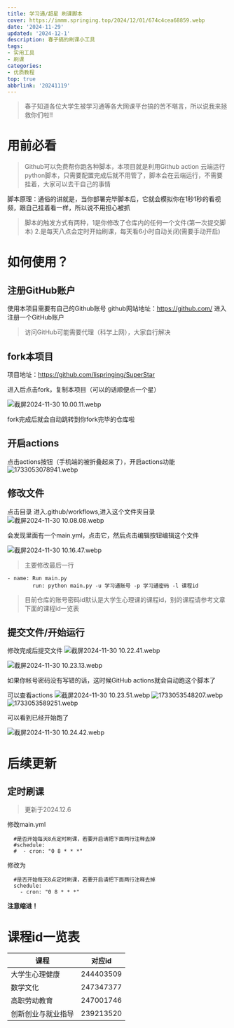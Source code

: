 ```yaml
---
title: 学习通/超星 刷课脚本
cover: https://immm.springing.top/2024/12/01/674c4cea68859.webp
date: '2024-11-29'
updated: '2024-12-1'
description: 春子搞的刷课小工具
tags:
- 实用工具
- 刷课
categories:
- 优质教程
top: true
abbrlink: '20241119'
---
```


>春子知道各位大学生被学习通等各大网课平台搞的苦不堪言，所以说我来拯救你们啦!!

# 用前必看

>Github可以免费帮你跑各种脚本，本项目就是利用Github action 云端运行python脚本，只需要配置完成后就不用管了，脚本会在云端运行，不需要挂着，大家可以去干自己的事情

脚本原理：通俗的讲就是，当你部署完毕脚本后，它就会模拟你在1秒1秒的看视频，跟自己挂着看一样，所以说不用担心被抓

>脚本的触发方式有两种，1是你修改了仓库内的任何一个文件(第一次提交脚本) 2.是每天八点会定时开始刷课，每天看6小时自动关闭(需要手动开启)


# 如何使用？

## 注册GitHub账户

使用本项目需要有自己的Github账号
github网站地址：https://github.com/
进入注册一个GitHub账户

>访问GitHub可能需要代理（科学上网），大家自行解决

## fork本项目

项目地址：https://github.com/lispringing/SuperStar

进入后点击fork，复制本项目（可以的话顺便点一个星）

![截屏2024-11-30 10.00.11.webp](https://immm.springing.top/2024/11/30/674a726865c9f.webp)

fork完成后就会自动跳转到你fork完毕的仓库啦
## 开启actions
点击actions按钮（手机端的被折叠起来了），开启actions功能
![1733053078941.webp](https://immm.springing.top/2024/12/01/674c4a99a1ea1.webp)

## 修改文件

点击目录
进入.github/workflows,进入这个文件夹目录
![截屏2024-11-30 10.08.08.webp](https://immm.springing.top/2024/11/30/674a73c958ea2.webp)

会发现里面有一个main.yml，点击它，然后点击编辑按钮编辑这个文件

![截屏2024-11-30 10.16.47.webp](https://immm.springing.top/2024/11/30/674a75e329160.webp)

>主要修改最后一行


```
- name: Run main.py
        run: python main.py -u 学习通账号 -p 学习通密码 -l 课程id 
```

>目前仓库的账号密码id默认是大学生心理课的课程id，别的课程请参考文章下面的课程id一览表

## 提交文件/开始运行
修改完成后提交文件
![截屏2024-11-30 10.22.41.webp](https://immm.springing.top/2024/11/30/674a7792ae963.webp)

![截屏2024-11-30 10.23.13.webp](https://immm.springing.top/2024/11/30/674a77aa6fdba.webp)

如果你帐号密码没有写错的话，这时候GitHub actions就会自动跑这个脚本了

可以查看actions
![截屏2024-11-30 10.23.51.webp](https://immm.springing.top/2024/11/30/674a79908e6d3.webp)
![1733053548207.webp](https://immm.springing.top/2024/12/01/674c4c6e1206f.webp)
![1733053589251.webp](https://immm.springing.top/2024/12/01/674c4c9756170.webp)

可以看到已经开始跑了

![截屏2024-11-30 10.24.42.webp](https://immm.springing.top/2024/11/30/674a79baedfa6.webp)

# 后续更新
## 定时刷课

>更新于2024.12.6

修改main.yml
```
  #是否开始每天8点定时刷课，若要开启请把下面两行注释去掉
  #schedule:
  #  - cron: "0 8 * * *" 
```
修改为
```
  #是否开始每天8点定时刷课，若要开启请把下面两行注释去掉
  schedule:
    - cron: "0 8 * * *" 
```
**注意缩进！**


# 课程id一览表

| 课程 | 对应id |
| ----------- | ----------- |
| 大学生心理健康 | 244403509 |
| 数学文化 | 247347377 |
| 高职劳动教育 | 247001746 |
|创新创业与就业指导| 239213520 |






